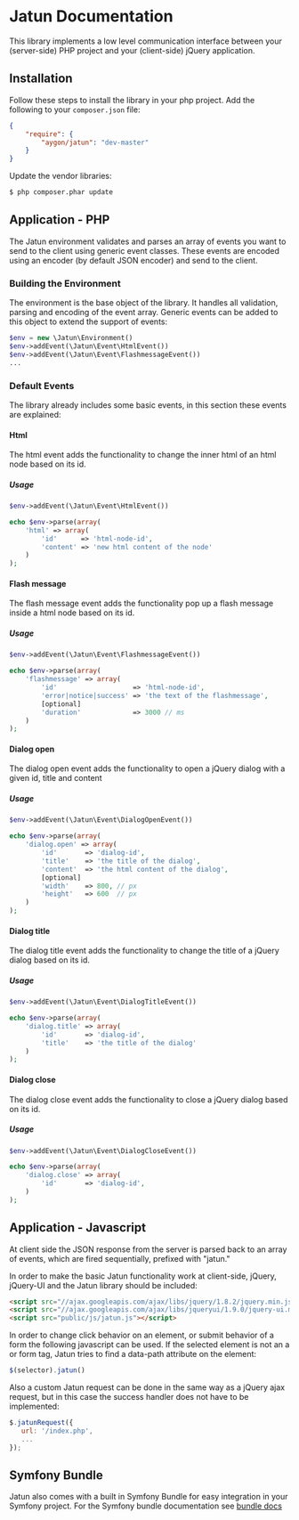 Jatun Documentation
=====================

This library implements a low level communication interface between your 
(server-side) PHP project and your (client-side) jQuery application.


Installation
------------

Follow these steps to install the library in your php project. 
Add the following to your ``composer.json`` file:

```json
{
    "require": {
        "aygon/jatun": "dev-master"
    }
}
```

Update the vendor libraries:

```bash
$ php composer.phar update
```



Application - PHP
-----------------

The Jatun environment validates and parses an array of events you want to send 
to the client using generic event classes. These events are encoded using an 
encoder (by default JSON encoder) and send to the client.


### Building the Environment

The environment is the base object of the library. It handles all validation,
parsing and encoding of the event array. Generic events can be added to this 
object to extend the support of events:

```php
$env = new \Jatun\Environment()
$env->addEvent(\Jatun\Event\HtmlEvent())
$env->addEvent(\Jatun\Event\FlashmessageEvent())
...
```


### Default Events

The library already includes some basic events, in this section these events are
explained:


#### Html

The html event adds the functionality to change the inner html of an html node 
based on its id.

##### Usage
```php
$env->addEvent(\Jatun\Event\HtmlEvent())

echo $env->parse(array(
    'html' => array(
        'id'      => 'html-node-id',
        'content' => 'new html content of the node'
    )
);
```

#### Flash message

The flash message event adds the functionality pop up a flash message inside a 
html node based on its id.

##### Usage
```php
$env->addEvent(\Jatun\Event\FlashmessageEvent())

echo $env->parse(array(
    'flashmessage' => array(
        'id'                   => 'html-node-id',
        'error|notice|success' => 'the text of the flashmessage',
        [optional]
        'duration'             => 3000 // ms
    )
);
```


#### Dialog open

The dialog open event adds the functionality to open a jQuery dialog with a 
given id, title and content

##### Usage
```php
$env->addEvent(\Jatun\Event\DialogOpenEvent())

echo $env->parse(array(
    'dialog.open' => array(
        'id'       => 'dialog-id',
        'title'    => 'the title of the dialog',
        'content'  => 'the html content of the dialog',
        [optional]
        'width'    => 800, // px
        'height'   => 600  // px
    )
);
```


#### Dialog title

The dialog title event adds the functionality to change the title of a jQuery 
dialog based on its id.

##### Usage
```php
$env->addEvent(\Jatun\Event\DialogTitleEvent())

echo $env->parse(array(
    'dialog.title' => array(
        'id'       => 'dialog-id',
        'title'    => 'the title of the dialog'
    )
);
```


#### Dialog close

The dialog close event adds the functionality to close a jQuery dialog based on
its id.

##### Usage
```php
$env->addEvent(\Jatun\Event\DialogCloseEvent())

echo $env->parse(array(
    'dialog.close' => array(
        'id'       => 'dialog-id',
    )
);
```


Application - Javascript
------------------------

At client side the JSON response from the server is parsed back to an array of 
events, which are fired sequentially, prefixed with "jatun."

In order to make the basic Jatun functionality work at client-side, jQuery, 
jQuery-UI and the Jatun library should be included:

```html
<script src="//ajax.googleapis.com/ajax/libs/jquery/1.8.2/jquery.min.js"></script>
<script src="//ajax.googleapis.com/ajax/libs/jqueryui/1.9.0/jquery-ui.min.js"></script>
<script src="public/js/jatun.js"></script>
```

In order to change click behavior on an element, or submit behavior of a form 
the following javascript can be used. If the selected element is not an a or
form tag, Jatun tries to find a data-path attribute on the element:

```javascript
$(selector).jatun()
```

Also a custom Jatun request can be done in the same way as a jQuery ajax request, 
but in this case the success handler does not have to be implemented:

```javascript
$.jatunRequest({
   url: '/index.php',
   ...
});
```


Symfony Bundle
--------------

Jatun also comes with a built in Symfony Bundle for easy integration in your
Symfony project. For the Symfony bundle documentation see 
[bundle docs][1]


[1]: https://github.com/arnogeurts/Jatun/blob/master/lib/Jatun/SymfonyBundle/Resources/doc/index.md